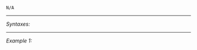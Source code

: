 `N/A`


---
*Syntaxes:*

<!-- [] call `BIS_fnc_moduleProjectile` -->

---
*Example 1:*

<!-- 
```sqf
[] call BIS_fnc_moduleProjectile;
``` -->